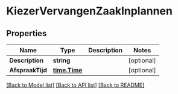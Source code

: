 # KiezerVervangenZaakInplannen

## Properties

Name | Type | Description | Notes
------------ | ------------- | ------------- | -------------
**Description** | **string** |  | [optional] 
**AfspraakTijd** | [**time.Time**](time.Time.md) |  | [optional] 

[[Back to Model list]](../README.md#documentation-for-models) [[Back to API list]](../README.md#documentation-for-api-endpoints) [[Back to README]](../README.md)


